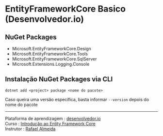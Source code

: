 # EntityFrameworkCore Basico (Desenvolvedor.io)

## NuGet Packages

- Microsoft.EntityFrameworkCore.Design
- Microsoft.EntityFrameworkCore.Tools
- Microsoft.EntityFrameworkCore.SqlServer
- Microsoft.Extensions.Logging.Console

## Instalação NuGet Packages via CLI 
  ```
  dotnet add <project> package <nome do pacote>
  ```
  Caso queira uma versão específica, basta informar ``` --version ``` depois do nome do pacote

---

  Plataforma de aprendizagem : [desenvolvedor.io](https://desenvolvedor.io/cursos)  
  Curso : [Introdução ao Entity Framework Core](https://desenvolvedor.io/curso-online-introducao-entity-framework-core)  
  Instrutor : [Rafael Almeida](https://desenvolvedor.io/instrutor/rafael-almeida)
